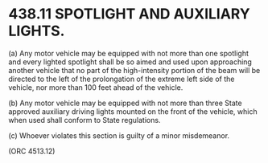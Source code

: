 438.11 SPOTLIGHT AND AUXILIARY LIGHTS.
======================================

​(a) Any motor vehicle may be equipped with not more than one spotlight
and every lighted spotlight shall be so aimed and used upon approaching
another vehicle that no part of the high-intensity portion of the beam
will be directed to the left of the prolongation of the extreme left
side of the vehicle, nor more than 100 feet ahead of the vehicle.

​(b) Any motor vehicle may be equipped with not more than three State
approved auxiliary driving lights mounted on the front of the vehicle,
which when used shall conform to State regulations.

​(c) Whoever violates this section is guilty of a minor misdemeanor.

(ORC 4513.12)
